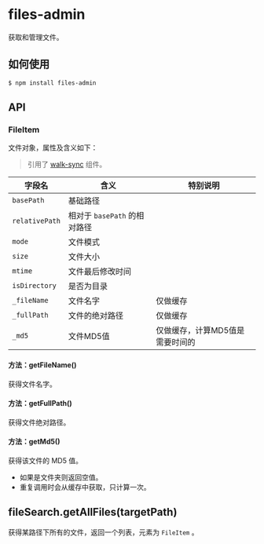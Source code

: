# files-admin

获取和管理文件。

## 如何使用

```bash
$ npm install files-admin
```

## API

### FileItem

文件对象，属性及含义如下：

> 引用了 [walk-sync](https://www.npmjs.com/package/walk-sync) 组件。

| 字段名 | 含义 | 特别说明|
| --- | --- | --- |
| `basePath` | 基础路径 | |
| `relativePath` | 相对于 `basePath` 的相对路径 | |
| `mode` | 文件模式 | |
| `size` | 文件大小 | |
| `mtime` | 文件最后修改时间 | |
| `isDirectory` | 是否为目录 | |
| `_fileName` | 文件名字 | 仅做缓存 |
| `_fullPath` | 文件的绝对路径 | 仅做缓存 |
| `_md5` | 文件MD5值 | 仅做缓存，计算MD5值是需要时间的 |

#### 方法：getFileName()

获得文件名字。

#### 方法：getFullPath()

获得文件绝对路径。

#### 方法：getMd5()

获得该文件的 MD5 值。

- 如果是文件夹则返回空值。
- 重复调用时会从缓存中获取，只计算一次。

## fileSearch.getAllFiles(targetPath)

获得某路径下所有的文件，返回一个列表，元素为 `FileItem` 。